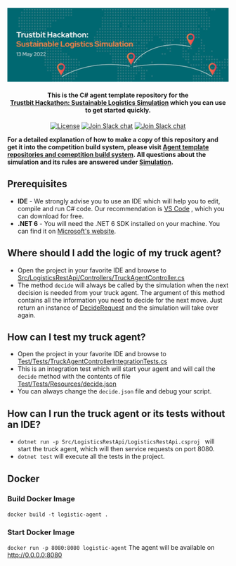 
<p align="center">
  <a href="https://trustbit.tech">
    <img alt="Trustbit Hackathon: Sustainable Logistics Simulation" src="images/header.jpeg" >
  </a>

<h4 align="center">This is the <b>C#</b> agent template repository for the <br><a href="https://trustbit.tech/hackathon" target="_blank">Trustbit Hackathon: Sustainable Logistics Simulation</a> which you can use to get started quickly.</h4>

  <p align="center">
    <a href="LICENSE"><img src="https://img.shields.io/badge/License-MIT-yellow.svg" alt="License"></img></a>
        <a href="https://trustbit.tech"><img src="https://img.shields.io/badge/Organizer-Trustbit-%23006871" alt="Join Slack chat"></img></a>
    <a href="https://join.slack.com/t/trustbitsusta-vl26615/shared_invite/zt-17i36qlc1-h6L0GsJov2gPLLSYFaqNmw"><img src="https://img.shields.io/badge/Slack-join%20chat-green" alt="Join Slack chat"></img></a>
  </p>
</p>

**For a detailed explanation of how to make a copy of this repository and get it into the competition build system, please visit [Agent template repositories and comeptition build system](https://github.com/trustbit/logistic-hackathon-public#3-create-a-new-ssh-key-for-the-competition-build-system). All questions about the simulation and its rules are answered under [Simulation](https://github.com/trustbit/logistic-hackathon-public#simulation).**

## Prerequisites
- **IDE** - We strongly advise you to use an IDE which will help you to edit, compile and run C# code. Our recommendation is [VS Code](https://code.visualstudio.com/download) , which you can download for free.
- **.NET 6** - You will need the .NET 6 SDK installed on your machine. You can find it on [Microsoft's website](https://www.microsoft.com/net/download/sdk-list).

## Where should I add the logic of my truck agent?
- Open the project in your favorite IDE and browse to [Src/LogisticsRestApi/Controllers/TruckAgentController.cs](Src/LogisticsRestApi/Controllers/TruckAgentController.cs)
- The method `decide` will always be called by the simulation when the next decision is needed from your truck agent. The argument of this method contains all the information you need to decide for the next move. Just return an instance of [DecideRequest](Src/LogisticsRestApi/Model/DecideRequest.cs) and the simulation will take over again.

## How can I test my truck agent?
- Open the project in your favorite IDE and browse to [Test/Tests/TruckAgentControllerIntegrationTests.cs](Test/Tests/TruckAgentControllerIntegrationTests.cs)
- This is an integration test which will start your agent and will call the `decide` method with the contents of file [Test/Tests/Resources/decide.json](Test/Tests/Resources/decide.json)
- You can always change the `decide.json` file and debug your script.

## How can I run the truck agent or its tests without an IDE?
- `dotnet run -p Src/LogisticsRestApi/LogisticsRestApi.csproj ` will start the truck agent, which will then service requests on port 8080.
- `dotnet test` will execute all the tests in the project.

## Docker
### Build Docker Image
```docker build -t logistic-agent .```

### Start Docker Image
```docker run -p 8080:8080 logistic-agent```
The agent will be available on http://0.0.0.0:8080
